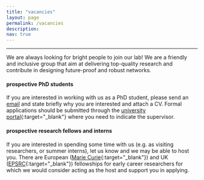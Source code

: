 ```yaml
---
title: "vacancies"
layout: page
permalink: /vacancies
description:
nav: true
---
```


<!-- <hr class="hr-default"> -->

<!-- We are currently advertising a number of fully-funded PhD studentships in the broader areas of computer network management and protocols with a focus on machine learning (e.g. automated network management by exploiting inferred functional and causal dependencies, machine-learned congestion control and routing policies with reinforcement learning) and information-theoretical approaches (e.g. RaptorQ coding for efficient data transport).

See <a href="https://www.sussex.ac.uk/study/fees-funding/phd-funding/view/1199-5-PhD-Studentships-in-Network-Science" target="_blank"> here </a> for more details. -->

<hr class="hr-default">

We are always looking for bright people to join our lab! We are a friendly and inclusive group that aim at delivering top-quality research and contribute in designing future-proof and robust networks.

#### prospective PhD students
If you are interested in working with us as a PhD student, please send an [email](mailto:G.Parisis@sussex.ac.uk) and state briefly why you are interested and attach a CV. Formal applications should be submitted through the [university portal](https://www.sussex.ac.uk/study/apply){:target="_blank"} where you need to indicate the supervisor.

#### prospective research fellows and interns
If you are interested in spending some time with us (e.g. as visiting researchers, or summer interns), let us know and we may be able to host you. There are European ([Marie Curie](https://ec.europa.eu/research/mariecurieactions/actions/individual-fellowships_en){:target="_blank"}) and UK ([EPSRC](https://epsrc.ukri.org/skills/fellows/overview/){:target="_blank"}) fellowships for early career researchers for which we would consider acting as the host and support you in applying.
